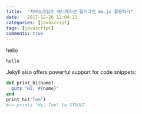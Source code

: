 ```yaml
---
title:  "자바스크립트 애니메이션 플러그인 mo.js 활용하기"
date:   2017-12-26 12:04:23
categories: [javascript]
tags: [javascript]
comments: true
---
```

hello

`hello`

Jekyll also offers powerful support for code snippets:

``` ruby
def print_hi(name)
  puts "Hi, #{name}"
end
print_hi('Tom')
#=> prints 'Hi, Tom' to STDOUT.
```
